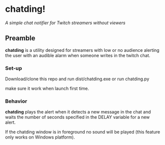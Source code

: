 # chatding!

_A simple chat notifier for Twitch streamers without viewers_

## Preamble

**chatding** is a utility designed for streamers with low or no audience alerting the user with an audible alarm when someone writes in the twitch chat.

### Set-up

Download/clone this repo and run dist/chatding.exe or run chatding.py  

make sure it work when launch first time.

### Behavior

**chatding** plays the alert when it detects a new message in the chat and waits the number of seconds specified in the DELAY variable for a new alert.

If the chatding window is in foreground no sound will be played (this feature only works on Windows platform).
